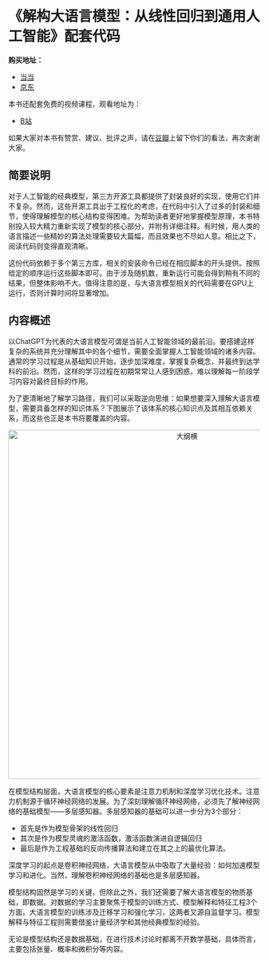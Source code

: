 # 《解构大语言模型：从线性回归到通用人工智能》配套代码

**购买地址：**

* [当当](https://product.dangdang.com/29718791.html)
* [京东](https://item.jd.com/14596264.html)

本书还配套免费的视频课程，观看地址为：
 
 * [B站](https://space.bilibili.com/417265639/channel/collectiondetail?sid=3138772) 

如果大家对本书有赞赏、建议、批评之声，请在[豆瓣](https://book.douban.com/subject/36873291/)上留下你们的看法，再次谢谢大家。

## 简要说明

对于人工智能的经典模型，第三方开源工具都提供了封装良好的实现，使用它们并不复杂。然而，这些开源工具出于工程化的考虑，在代码中引入了过多的封装和细节，使得理解模型的核心结构变得困难。为帮助读者更好地掌握模型原理，本书特别投入较大精力重新实现了模型的核心部分，并附有详细注释。有时候，用人类的语言描述一些精妙的算法处理需要较大篇幅，而且效果也不尽如人意。相比之下，阅读代码则变得直观清晰。

这份代码依赖于多个第三方库，相关的安装命令已经在相应脚本的开头提供。按照给定的顺序运行这些脚本即可。由于涉及随机数，重新运行可能会得到稍有不同的结果，但整体影响不大。值得注意的是，与大语言模型相关的代码需要在GPU上运行，否则计算时间将显著增加。

## 内容概述

以ChatGPT为代表的大语言模型可谓是当前人工智能领域的最前沿。要搭建这样复杂的系统并充分理解其中的各个细节，需要全面掌握人工智能领域的诸多内容。通常的学习过程是从基础知识开始，逐步加深难度，掌握复杂概念，并最终到达学科的前沿。然而，这样的学习过程在初期常常让人感到困惑，难以理解每一阶段学习内容对最终目标的作用。

为了更清晰地了解学习路径，我们可以采取逆向思维：如果想要深入理解大语言模型，需要具备怎样的知识体系？下图展示了该体系的核心知识点及其相互依赖关系，而这些也正是本书将要覆盖的内容。

<p align="center">  
<img width="700" alt="大纲横" src="https://github.com/GenTang/regression2chatgpt/assets/8790101/523dccc7-2bf9-4976-9f84-8c17b0ca7f2c">
</p>

在模型结构层面，大语言模型的核心要素是注意力机制和深度学习优化技术。注意力机制源于循环神经网络的发展。为了深刻理解循环神经网络，必须先了解神经网络的基础模型——多层感知器。多层感知器的基础可以进一步分为3个部分：

* 首先是作为模型骨架的线性回归
* 其次是作为模型灵魂的激活函数，激活函数演进自逻辑回归
* 最后是作为工程基础的反向传播算法和建立在其之上的最优化算法。

深度学习的起点是卷积神经网络，大语言模型从中吸取了大量经验：如何加速模型学习和进化。当然，理解卷积神经网络的基础也是多层感知器。

模型结构固然是学习的关键，但除此之外，我们还需要了解大语言模型的物质基础，即数据。对数据的学习主要聚焦于模型的训练方式、模型解释和特征工程3个方面。大语言模型的训练涉及迁移学习和强化学习，这两者又源自监督学习。模型解释与特征工程则需要借鉴计量经济学和其他经典模型的经验。

无论是模型结构还是数据基础，在进行技术讨论时都离不开数学基础，具体而言，主要包括张量、概率和微积分等内容。